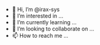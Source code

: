 - 👋 Hi, I’m @irax-sys
- 👀 I’m interested in ...
- 🌱 I’m currently learning ...
- 💞️ I’m looking to collaborate on ...
- 📫 How to reach me ...

<!---
irax-sys/irax-sys is a ✨ special ✨ repository because its `README.md` (this file) appears on your GitHub profile.
You can click the Preview link to take a look at your changes.
--->


